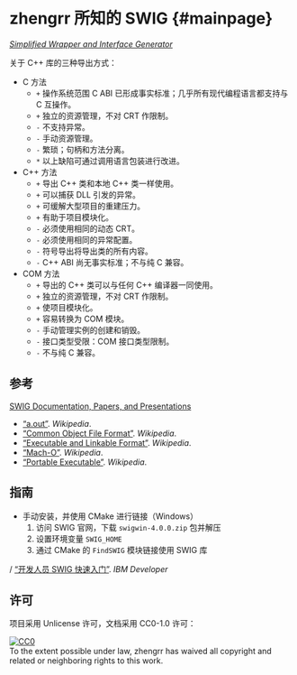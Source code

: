 # zhengrr 所知的 SWIG                                                {#mainpage}

[*Simplified Wrapper and Interface Generator*](http://swig.org/)

关于 C++ 库的三种导出方式：

*   C 方法
    *   `+` 操作系统范围 C ABI 已形成事实标准；几乎所有现代编程语言都支持与 C 互操作。
    *   `+` 独立的资源管理，不对 CRT 作限制。
    *   `-` 不支持异常。
    *   `-` 手动资源管理。
    *   `-` 繁琐；句柄和方法分离。
    *   `*` 以上缺陷可通过调用语言包装进行改进。
*   C++ 方法
    *   `+` 导出 C++ 类和本地 C++ 类一样使用。
    *   `+` 可以捕获 DLL 引发的异常。
    *   `+` 可缓解大型项目的重建压力。
    *   `+` 有助于项目模块化。
    *   `-` 必须使用相同的动态 CRT。
    *   `-` 必须使用相同的异常配置。
    *   `-` 符号导出将导出类的所有内容。
    *   `-` C++ ABI 尚无事实标准；不与纯 C 兼容。
*   COM 方法
    *   `+` 导出的 C++ 类可以与任何 C++ 编译器一同使用。
    *   `+` 独立的资源管理，不对 CRT 作限制。
    *   `+` 使项目模块化。
    *   `+` 容易转换为 COM 模块。
    *   `-` 手动管理实例的创建和销毁。
    *   `-` 接口类型受限：COM 接口类型限制。
    *   `-` 不与纯 C 兼容。

## 参考

[SWIG Documentation, Papers, and Presentations](http://swig.org/doc.html)

*   [“a.out”](https://wikipedia.org/wiki/A.out). *Wikipedia*.
*   [“Common Object File Format”](https://wikipedia.org/wiki/COFF). *Wikipedia*.
*   [“Executable and Linkable Format”](https://wikipedia.org/wiki/Executable_and_Linkable_Format). *Wikipedia*.
*   [“Mach-O”](https://wikipedia.org/wiki/Mach-O). *Wikipedia*.
*   [“Portable Executable”](https://wikipedia.org/wiki/Portable_Executable). *Wikipedia*.

## 指南

*   手动安装，并使用 CMake 进行链接（Windows）
    1.  访问 SWIG 官网，下载 `swigwin-4.0.0.zip` 包并解压
    2.  设置环境变量 `SWIG_HOME`
    3.  通过 CMake 的 `FindSWIG` 模块链接使用 SWIG 库

/ [“开发人员 SWIG 快速入门”](https://ibm.com/developerworks/cn/aix/library/au-swig/). *IBM Developer*

## 许可

项目采用 Unlicense 许可，文档采用 CC0-1.0 许可：

<p xmlns:dct="https://purl.org/dc/terms/">
  <a rel="license"
     href="https://creativecommons.org/publicdomain/zero/1.0/">
    <img src="https://licensebuttons.net/p/zero/1.0/88x31.png" style="border-style: none;" alt="CC0" />
  </a>
  <br />
  To the extent possible under law,
  <span resource="[_:publisher]" rel="dct:publisher">
    <span property="dct:title">zhengrr</span></span>
  has waived all copyright and related or neighboring rights to this work.
</p>
